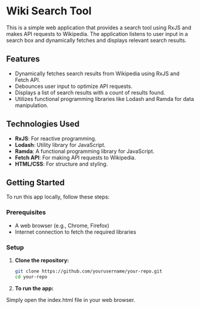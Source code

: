 # Wiki Search Tool

This is a simple web application that provides a search tool using RxJS and makes API requests to Wikipedia. The application listens to user input in a search box and dynamically fetches and displays relevant search results.

## Features

- Dynamically fetches search results from Wikipedia using RxJS and Fetch API.
- Debounces user input to optimize API requests.
- Displays a list of search results with a count of results found.
- Utilizes functional programming libraries like Lodash and Ramda for data manipulation.

## Technologies Used

- **RxJS**: For reactive programming.
- **Lodash**: Utility library for JavaScript.
- **Ramda**: A functional programming library for JavaScript.
- **Fetch API**: For making API requests to Wikipedia.
- **HTML/CSS**: For structure and styling.

## Getting Started

To run this app locally, follow these steps:

### Prerequisites

- A web browser (e.g., Chrome, Firefox)
- Internet connection to fetch the required libraries

### Setup

1. **Clone the repository:**

   ```bash
   git clone https://github.com/yourusername/your-repo.git
   cd your-repo
   
2. **To run the app:**

Simply open the index.html file in your web browser.

